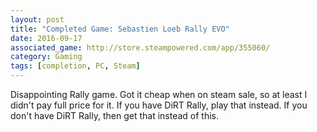 ```yaml
---
layout: post
title: "Completed Game: Sebastien Loeb Rally EVO"
date: 2016-09-17
associated_game: http://store.steampowered.com/app/355060/
category: Gaming
tags: [completion, PC, Steam]
---
```


Disappointing Rally game.
Got it cheap when on steam sale, so at least I didn't pay full price for it.
If you have DiRT Rally, play that instead.
If you don't have DiRT Rally, then get that instead of this.